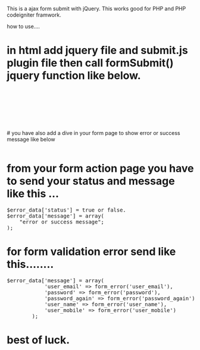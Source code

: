This is a ajax form submit with jQuery. This works good for PHP and PHP codeigniter framwork.

how to use....

# in html add jquery file and submit.js plugin file then call formSubmit() jquery function like below.
<pre>
<script src="jquery-3.1.1.min.js"></script>
<script src="submit.js"></script>
<script>
    $('form.ajax').formSubmit();
</script>
</pre>
# you have also add a dive in your form page to show error or success message like below 

<pre><div id="show_error"></div></pre>

# from your form action page you have to send your status and message like this ...
<pre>
$error_data['status'] = true or false.
$error_data['message'] = array(
    "error or success message";
);
</pre>

# for form validation error send like this........
<pre>
$error_data['message'] = array(
            'user_email' => form_error('user_email'),
            'password' => form_error('password'),
            'password_again' => form_error('password_again'),
            'user_name' => form_error('user_name'),
            'user_mobile' => form_error('user_mobile')
        );
</pre>



# best of luck. #
